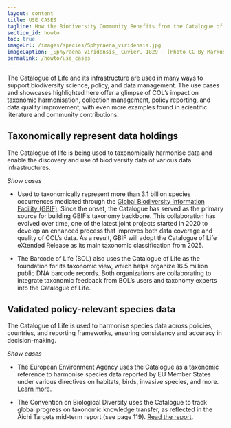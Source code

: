 ```yaml
---
layout: content
title: USE CASES
tagline: How the Biodiversity Community Benefits from the Catalogue of Life
section_id: howto
toc: true
imageUrl: /images/species/Sphyraena_viridensis.jpg    
imageCaption: _Sphyraena viridensis_ Cuvier, 1829 - [Photo CC By Markus Döring](https://www.inaturalist.org/observations/87857259)
permalink: /howto/use_cases
---
```


The Catalogue of Life and its infrastructure are used in many ways to support biodiversity science, policy, and data management. The use cases and showcases highlighted here offer a glimpse of COL’s impact on taxonomic harmonisation, collection management, policy reporting, and data quality improvement, with even more examples found in scientific literature and community contributions.

## Taxonomically represent data holdings
The Catalogue of life is being used to taxonomically harmonise data and enable the discovery and use of biodiversity data of various data infrastructures.

_Show cases_

- Used to taxonomically represent more than 3.1 billion species occurrences mediated through the [Global Biodiversity Information Facility (GBIF)](https://www.gbif.org/). Since the onset, the Catalogue has served as the primary source for building GBIF’s taxonomy backbone. This collaboration has evolved over time, one of the latest joint projects started in 2020 to develop an enhanced process that improves both data coverage and quality of COL’s data. As a result, GBIF will adopt the Catalogue of Life eXtended Release as its main taxonomic classification from 2025.
  
- The Barcode of Life (BOL) also uses the Catalogue of Life as the foundation for its taxonomic view, which helps organize 16.5 million public DNA barcode records. Both organizations are collaborating to integrate taxonomic feedback from BOL’s users and taxonomy experts into the Catalogue of Life.

## Validated policy-relevant species data
The Catalogue of Life is used to harmonise species data across policies, countries, and reporting frameworks, ensuring consistency and accuracy in decision-making.

_Show cases_

- The European Environment Agency uses the Catalogue as a taxonomic reference to harmonise species data reported by EU Member States under various directives on habitats, birds, invasive species, and more. [Learn more](https://eunis.eea.europa.eu/about).
  
- The Convention on Biological Diversity uses the Catalogue to track global progress on taxonomic knowledge transfer, as reflected in the Aichi Targets mid-term report (see page 119). [Read the report](https://www.cbd.int/gbo/gbo4/publication/gbo4-en-hr.pdf).

